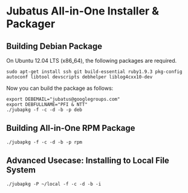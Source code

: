 Jubatus All-in-One Installer & Packager
=======================================

Building Debian Package
-----------------------

On Ubuntu 12.04 LTS (x86\_64), the following packages are required.

```
sudo apt-get install ssh git build-essential ruby1.9.3 pkg-config autoconf libtool devscripts debhelper liblog4cxx10-dev
```

Now you can build the package as follows:

```
export DEBEMAIL="jubatus@googlegroups.com"
export DEBFULLNAME="PFI & NTT"
./jubapkg -f -c -d -b -p deb
```

Building All-in-One RPM Package
--------------------------------------

```
./jubapkg -f -c -d -b -p rpm
```

Advanced Usecase: Installing to Local File System
----------------------------------------------------

```
./jubapkg -P ~/local -f -c -d -b -i
```
